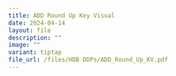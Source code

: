 ```yaml
---
title: ADD Round Up Key Visual
date: 2024-04-14
layout: file
description: ""
image: ""
variant: tiptap
file_url: /files/HDB DDPs/ADD_Round_Up_KV.pdf
---
```

